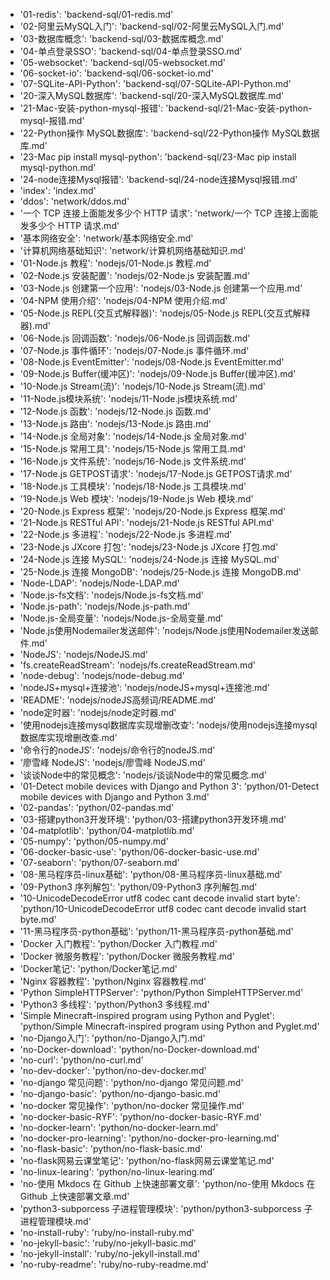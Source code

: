 - '01-redis': 'backend-sql/01-redis.md'
- '02-阿里云MySQL入门': 'backend-sql/02-阿里云MySQL入门.md'
- '03-数据库概念': 'backend-sql/03-数据库概念.md'
- '04-单点登录SSO': 'backend-sql/04-单点登录SSO.md'
- '05-websocket': 'backend-sql/05-websocket.md'
- '06-socket-io': 'backend-sql/06-socket-io.md'
- '07-SQLite-API-Python': 'backend-sql/07-SQLite-API-Python.md'
- '20-深入MySQL数据库': 'backend-sql/20-深入MySQL数据库.md'
- '21-Mac-安装-python-mysql-报错': 'backend-sql/21-Mac-安装-python-mysql-报错.md'
- '22-Python操作 MySQL数据库': 'backend-sql/22-Python操作 MySQL数据库.md'
- '23-Mac pip install mysql-python': 'backend-sql/23-Mac pip install mysql-python.md'
- '24-node连接Mysql报错': 'backend-sql/24-node连接Mysql报错.md'
- 'index': 'index.md'
- 'ddos': 'network/ddos.md'
- '一个 TCP 连接上面能发多少个 HTTP 请求': 'network/一个 TCP 连接上面能发多少个 HTTP 请求.md'
- '基本网络安全': 'network/基本网络安全.md'
- '计算机网络基础知识': 'network/计算机网络基础知识.md'
- '01-Node.js 教程': 'nodejs/01-Node.js 教程.md'
- '02-Node.js 安装配置': 'nodejs/02-Node.js 安装配置.md'
- '03-Node.js 创建第一个应用': 'nodejs/03-Node.js 创建第一个应用.md'
- '04-NPM 使用介绍': 'nodejs/04-NPM 使用介绍.md'
- '05-Node.js REPL(交互式解释器)': 'nodejs/05-Node.js REPL(交互式解释器).md'
- '06-Node.js 回调函数': 'nodejs/06-Node.js 回调函数.md'
- '07-Node.js 事件循环': 'nodejs/07-Node.js 事件循环.md'
- '08-Node.js EventEmitter': 'nodejs/08-Node.js EventEmitter.md'
- '09-Node.js Buffer(缓冲区)': 'nodejs/09-Node.js Buffer(缓冲区).md'
- '10-Node.js Stream(流)': 'nodejs/10-Node.js Stream(流).md'
- '11-Node.js模块系统': 'nodejs/11-Node.js模块系统.md'
- '12-Node.js 函数': 'nodejs/12-Node.js 函数.md'
- '13-Node.js 路由': 'nodejs/13-Node.js 路由.md'
- '14-Node.js 全局对象': 'nodejs/14-Node.js 全局对象.md'
- '15-Node.js 常用工具': 'nodejs/15-Node.js 常用工具.md'
- '16-Node.js 文件系统': 'nodejs/16-Node.js 文件系统.md'
- '17-Node.js GETPOST请求': 'nodejs/17-Node.js GETPOST请求.md'
- '18-Node.js 工具模块': 'nodejs/18-Node.js 工具模块.md'
- '19-Node.js Web 模块': 'nodejs/19-Node.js Web 模块.md'
- '20-Node.js Express 框架': 'nodejs/20-Node.js Express 框架.md'
- '21-Node.js RESTful API': 'nodejs/21-Node.js RESTful API.md'
- '22-Node.js 多进程': 'nodejs/22-Node.js 多进程.md'
- '23-Node.js JXcore 打包': 'nodejs/23-Node.js JXcore 打包.md'
- '24-Node.js 连接 MySQL': 'nodejs/24-Node.js 连接 MySQL.md'
- '25-Node.js 连接 MongoDB': 'nodejs/25-Node.js 连接 MongoDB.md'
- 'Node-LDAP': 'nodejs/Node-LDAP.md'
- 'Node.js-fs文档': 'nodejs/Node.js-fs文档.md'
- 'Node.js-path': 'nodejs/Node.js-path.md'
- 'Node.js-全局变量': 'nodejs/Node.js-全局变量.md'
- 'Node.js使用Nodemailer发送邮件': 'nodejs/Node.js使用Nodemailer发送邮件.md'
- 'NodeJS': 'nodejs/NodeJS.md'
- 'fs.createReadStream': 'nodejs/fs.createReadStream.md'
- 'node-debug': 'nodejs/node-debug.md'
- 'nodeJS+mysql+连接池': 'nodejs/nodeJS+mysql+连接池.md'
- 'README': 'nodejs/nodeJS高频词/README.md'
- 'node定时器': 'nodejs/node定时器.md'
- '使用nodejs连接mysql数据库实现增删改查': 'nodejs/使用nodejs连接mysql数据库实现增删改查.md'
- '命令行的nodeJS': 'nodejs/命令行的nodeJS.md'
- '廖雪峰 NodeJS': 'nodejs/廖雪峰 NodeJS.md'
- '谈谈Node中的常见概念': 'nodejs/谈谈Node中的常见概念.md'
- '01-Detect mobile devices with Django and Python 3': 'python/01-Detect mobile devices with Django and Python 3.md'
- '02-pandas': 'python/02-pandas.md'
- '03-搭建python3开发环境': 'python/03-搭建python3开发环境.md'
- '04-matplotlib': 'python/04-matplotlib.md'
- '05-numpy': 'python/05-numpy.md'
- '06-docker-basic-use': 'python/06-docker-basic-use.md'
- '07-seaborn': 'python/07-seaborn.md'
- '08-黑马程序员-linux基础': 'python/08-黑马程序员-linux基础.md'
- '09-Python3 序列解包': 'python/09-Python3 序列解包.md'
- '10-UnicodeDecodeError utf8 codec cant decode invalid start byte': 'python/10-UnicodeDecodeError utf8 codec cant decode invalid start byte.md'
- '11-黑马程序员-python基础': 'python/11-黑马程序员-python基础.md'
- 'Docker 入门教程': 'python/Docker 入门教程.md'
- 'Docker 微服务教程': 'python/Docker 微服务教程.md'
- 'Docker笔记': 'python/Docker笔记.md'
- 'Nginx 容器教程': 'python/Nginx 容器教程.md'
- 'Python SimpleHTTPServer': 'python/Python SimpleHTTPServer.md'
- 'Python3 多线程': 'python/Python3 多线程.md'
- 'Simple Minecraft-inspired program using Python and Pyglet': 'python/Simple Minecraft-inspired program using Python and Pyglet.md'
- 'no-Django入门': 'python/no-Django入门.md'
- 'no-Docker-download': 'python/no-Docker-download.md'
- 'no-curl': 'python/no-curl.md'
- 'no-dev-docker': 'python/no-dev-docker.md'
- 'no-django 常见问题': 'python/no-django 常见问题.md'
- 'no-django-basic': 'python/no-django-basic.md'
- 'no-docker 常见操作': 'python/no-docker 常见操作.md'
- 'no-docker-basic-RYF': 'python/no-docker-basic-RYF.md'
- 'no-docker-learn': 'python/no-docker-learn.md'
- 'no-docker-pro-learning': 'python/no-docker-pro-learning.md'
- 'no-flask-basic': 'python/no-flask-basic.md'
- 'no-flask网易云课堂笔记': 'python/no-flask网易云课堂笔记.md'
- 'no-linux-learing': 'python/no-linux-learing.md'
- 'no-使用 Mkdocs 在 Github 上快速部署文章': 'python/no-使用 Mkdocs 在 Github 上快速部署文章.md'
- 'python3-subporcess 子进程管理模块': 'python/python3-subporcess 子进程管理模块.md'
- 'no-install-ruby': 'ruby/no-install-ruby.md'
- 'no-jekyll-basic': 'ruby/no-jekyll-basic.md'
- 'no-jekyll-install': 'ruby/no-jekyll-install.md'
- 'no-ruby-readme': 'ruby/no-ruby-readme.md'
